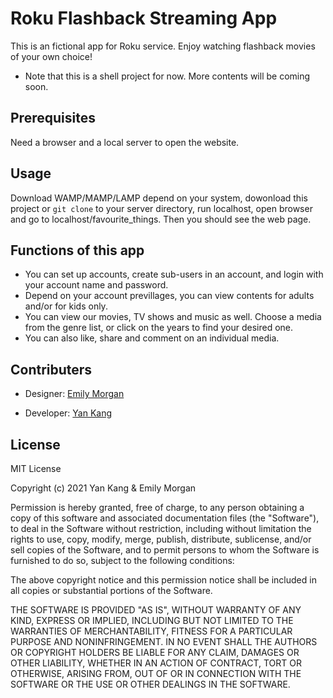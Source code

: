 # Roku Flashback Streaming App

This is an fictional app for Roku service. Enjoy watching flashback movies of your own choice!

* Note that this is a shell project for now. More contents will be coming soon.

## Prerequisites

Need a browser and a local server to open the website.

## Usage

Download WAMP/MAMP/LAMP depend on your system, dowonload this project or `git clone` to your server directory, run localhost, open browser and go to localhost/favourite_things. Then you should see the web page.

## Functions of this app

* You can set up accounts, create sub-users in an account, and login with your account name and password.
* Depend on your account previllages, you can view contents for adults and/or for kids only.
* You can view our movies, TV shows and music as well. Choose a media from the genre list, or click on the years to find your desired one.
* You can also like, share and comment on an individual media.

## Contributers

* Designer: [Emily Morgan](https://github.com/emmorga2007) 

* Developer: [Yan Kang](https://github.com/lightbluecactus)

## License

MIT License

Copyright (c) 2021 Yan Kang & Emily Morgan

Permission is hereby granted, free of charge, to any person obtaining a copy
of this software and associated documentation files (the "Software"), to deal
in the Software without restriction, including without limitation the rights
to use, copy, modify, merge, publish, distribute, sublicense, and/or sell
copies of the Software, and to permit persons to whom the Software is
furnished to do so, subject to the following conditions:

The above copyright notice and this permission notice shall be included in all
copies or substantial portions of the Software.

THE SOFTWARE IS PROVIDED "AS IS", WITHOUT WARRANTY OF ANY KIND, EXPRESS OR
IMPLIED, INCLUDING BUT NOT LIMITED TO THE WARRANTIES OF MERCHANTABILITY,
FITNESS FOR A PARTICULAR PURPOSE AND NONINFRINGEMENT. IN NO EVENT SHALL THE
AUTHORS OR COPYRIGHT HOLDERS BE LIABLE FOR ANY CLAIM, DAMAGES OR OTHER
LIABILITY, WHETHER IN AN ACTION OF CONTRACT, TORT OR OTHERWISE, ARISING FROM,
OUT OF OR IN CONNECTION WITH THE SOFTWARE OR THE USE OR OTHER DEALINGS IN THE
SOFTWARE.
